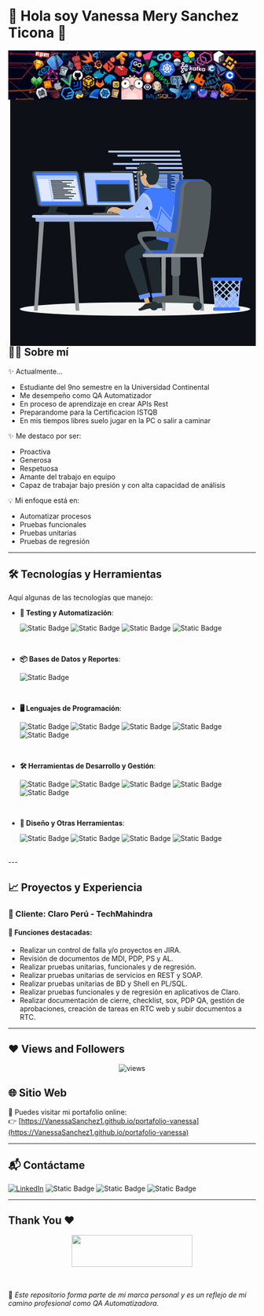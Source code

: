 
# 💼 Hola soy Vanessa Mery Sanchez Ticona 👋

<p><img align="right" src="img/header_1.png" alt="adam-pw"/></p>

<p><img align="right" src="img/animation_500_kxa883sd.gif" alt="adam-pw"/>
</p>


## 👩‍💻 Sobre mí

✨ Actualmente...
- Estudiante del 9no semestre en la Universidad Continental
- Me desempeño como QA Automatizador
- En proceso de aprendizaje en crear APIs Rest
- Preparandome para la Certificacion ISTQB
- En mis tiempos libres suelo jugar en la PC o salir a caminar

✨ Me destaco por ser:
- Proactiva
- Generosa
- Respetuosa
- Amante del trabajo en equipo
- Capaz de trabajar bajo presión y con alta capacidad de análisis

💡 Mi enfoque está en:
- Automatizar procesos
- Pruebas funcionales
- Pruebas unitarias
- Pruebas de regresión

---

## 🛠️ Tecnologías y Herramientas
Aquí algunas de las tecnologías que manejo:


  - **🧪 Testing y Automatización**:
    
    ![Static Badge](https://img.shields.io/badge/selenium-43B02A?style=for-the-badge&logo=selenium&logoColor=43B02A&labelColor=black)
    ![Static Badge](https://img.shields.io/badge/cypress-69D3A7?style=for-the-badge&logo=cypress&logoColor=69D3A7&labelColor=black)
    ![Static Badge](https://img.shields.io/badge/postman-FF6C37?style=for-the-badge&logo=postman&logoColor=FF6C37&labelColor=white)
    ![Static Badge](https://img.shields.io/badge/Cucumber-23D96C?style=for-the-badge&logo=cucumber&logoColor=23D96C&labelColor=black)

<br>   
    
- **📦 Bases de Datos y Reportes**:

   ![Static Badge](https://img.shields.io/badge/mysql-4479A1?style=for-the-badge&logo=mysql&logoColor=4479A1&labelColor=white)

<br>  
    
- **🖥️ Lenguajes de Programación**:

  ![Static Badge](https://img.shields.io/badge/HTML-E34F26?style=for-the-badge&logo=HTML5&logoColor=E34F26&labelColor=white)
  ![Static Badge](https://img.shields.io/badge/CSS-663399?style=for-the-badge&logo=css&logoColor=663399&labelColor=black)
  ![Static Badge](https://img.shields.io/badge/Node.js-5FA04E?style=for-the-badge&logo=node.js&logoColor=5FA04E&labelColor=black)
  ![Static Badge](https://img.shields.io/badge/.net-512BD4?style=for-the-badge&logo=.net&logoColor=512BD4&labelColor=black)
  ![Static Badge](https://img.shields.io/badge/Angular-0F0F11?style=for-the-badge&logo=angular&logoColor=0F0F11&labelColor=white)

<br>

- **🛠️ Herramientas de Desarrollo y Gestión**:

   ![Static Badge](https://img.shields.io/badge/GitHub-181717?style=for-the-badge&logo=github&logoColor=181717&labelColor=white)
   ![Static Badge](https://img.shields.io/badge/Bitbucket-0052CC?style=for-the-badge&logo=bitbucket&logoColor=0052CC&labelColor=black)
   ![Static Badge](https://img.shields.io/badge/Jira-0052CC?style=for-the-badge&logo=jira&logoColor=0052CC&labelColor=white)
   ![Static Badge](https://img.shields.io/badge/trello-0052CC?style=for-the-badge&logo=trello&logoColor=0052CC&labelColor=white)
   ![Static Badge](https://img.shields.io/badge/confluence-172B4D?style=for-the-badge&logo=confluence&logoColor=172B4D&labelColor=white)
    
<br>

- **🎨 Diseño y Otras Herramientas**:

  ![Static Badge](https://img.shields.io/badge/Figma-F24E1E?style=for-the-badge&logo=figma&logoColor=F24E1E&labelColor=black)
  ![Static Badge](https://img.shields.io/badge/filezilla-BF0000?style=for-the-badge&logo=filezilla&logoColor=BF0000&labelColor=black)
  ![Static Badge](https://img.shields.io/badge/ANDROID-3DDC84?style=for-the-badge&logo=android&logoColor=3DDC84&labelColor=black)
  ![Static Badge](https://img.shields.io/badge/eclipse-2C2255?style=for-the-badge&logo=eclipse&logoColor=2C2255&labelColor=white)

</p>

<br>
---

## 📈 Proyectos y Experiencia

### 🏢 Cliente: Claro Perú - TechMahindra

#### 🔹 Funciones destacadas:

- Realizar un control de falla y/o proyectos en JIRA.
- Revisión de documentos de MDI, PDP, PS y AL.
- Realizar pruebas unitarias, funcionales y de regresión.
- Realizar pruebas unitarias de servicios en REST y SOAP.
- Realizar pruebas unitarias de BD y Shell en PL/SQL.
- Realizar pruebas funcionales y de regresión en aplicativos de Claro.
- Realizar documentación de cierre, checklist, sox, PDP QA, gestión de aprobaciones, creación de tareas en RTC web y subir documentos a RTC.
---

## ❤ Views and Followers

<p align='center'> <img src="https://komarev.com/ghpvc/?username=mahmoudmiehob&label=Profile%20views&color=blueviolet&style=plastic" width="160px" alt="views" /> </p>

## 🌐 Sitio Web

🔗 Puedes visitar mi portafolio online:  
👉 [https://VanessaSanchez1.github.io/portafolio-vanessa](https://VanessaSanchez1.github.io/portafolio-vanessa)

---

## 📬 Contáctame

[![LinkedIn](https://img.shields.io/badge/LinkedIn-VanessaMery-blue?logo=linkedin)](https://www.linkedin.com/in/vanessa-mery-sanchez-ticona)
![Static Badge](https://img.shields.io/badge/whatsapp-25D366?logo=whatsapp&logoColor=25D366&labelColor=white)
![Static Badge](https://img.shields.io/badge/facebook-0866FF?logo=facebook&logoColor=0866FF&labelColor=black)
![Static Badge](https://img.shields.io/badge/instagram-FF0069?logo=instagram&logoColor=FF0069&labelColor=white)


---

<h2 align='left'>Thank You ❤</h2>
<p align="center">
  <img src="https://media.giphy.com/media/jpVnC65DmYeyRL4LHS/giphy.gif" width="70%" height="65px">
</p>	
 
<br>

📌 _Este repositorio forma parte de mi marca personal y es un reflejo de mi camino profesional como QA Automatizadora._
